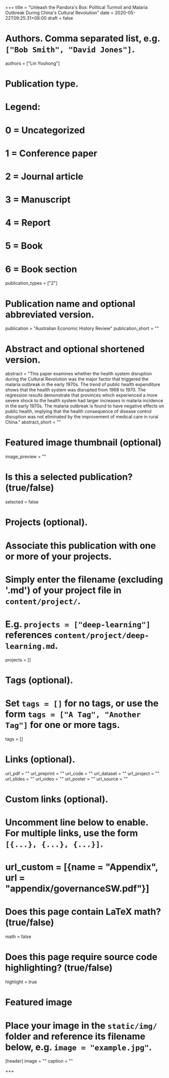 +++
title = "Unleash the Pandora's Box: Political Turmoil and Malaria Outbreak During China's Cultural Revolution"
date = 2020-05-22T09:25:31+08:00
draft = false

# Authors. Comma separated list, e.g. `["Bob Smith", "David Jones"]`.
authors = ["Lin Youhong"]

# Publication type.
# Legend:
# 0 = Uncategorized
# 1 = Conference paper
# 2 = Journal article
# 3 = Manuscript
# 4 = Report
# 5 = Book
# 6 = Book section
publication_types = ["2"]

# Publication name and optional abbreviated version.
publication = "Australian Economic History Review"
publication_short = ""

# Abstract and optional shortened version.
abstract = "This paper examines whether the health system disruption during the Cultural Revolution was the major factor that triggered the malaria outbreak in the early 1970s. The trend of public health expenditure shows that the health system was disrupted from 1968 to 1970. The regression results demonstrate that provinces which experienced a more severe shock to the health system had larger increases in malaria incidence in the early 1970s. The malaria outbreak is found to have negative effects on public health, implying that the health consequence of disease control disruption was not eliminated by the improvement of medical care in rural China."
abstract_short = ""

# Featured image thumbnail (optional)
image_preview = ""

# Is this a selected publication? (true/false)
selected = false

# Projects (optional).
#   Associate this publication with one or more of your projects.
#   Simply enter the filename (excluding '.md') of your project file in `content/project/`.
#   E.g. `projects = ["deep-learning"]` references `content/project/deep-learning.md`.
projects = []

# Tags (optional).
#   Set `tags = []` for no tags, or use the form `tags = ["A Tag", "Another Tag"]` for one or more tags.
tags = []

# Links (optional).
url_pdf = ""
url_preprint = ""
url_code = ""
url_dataset = ""
url_project = ""
url_slides = ""
url_video = ""
url_poster = ""
url_source = ""

# Custom links (optional).
#   Uncomment line below to enable. For multiple links, use the form `[{...}, {...}, {...}]`.
# url_custom = [{name = "Appendix", url = "appendix/governanceSW.pdf"}]

# Does this page contain LaTeX math? (true/false)
math = false

# Does this page require source code highlighting? (true/false)
highlight = true

# Featured image
# Place your image in the `static/img/` folder and reference its filename below, e.g. `image = "example.jpg"`.
[header]
image = ""
caption = ""

+++
